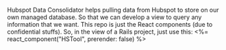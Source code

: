 Hubspot Data Consolidator helps pulling data from Hubspot to store on our own managed database. So that we can develop a view to query any information that we want.
This repo is just the React components (due to confidential stuffs).
So, in the view of a Rails project, just use this: 
<%= react_component("HSTool", prerender: false) %>